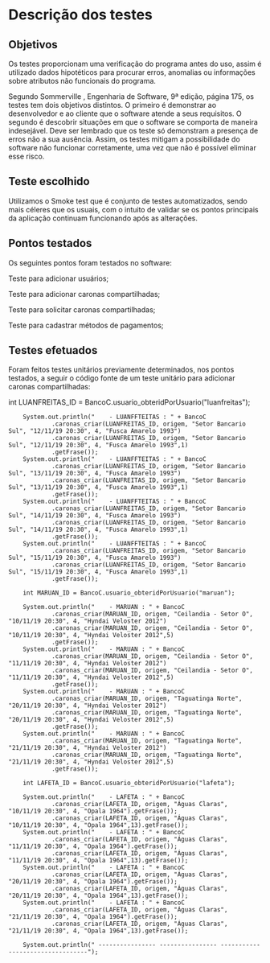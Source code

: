 # Descrição dos testes

## Objetivos

<p> Os testes proporcionam uma verificação do programa antes do uso, assim é utilizado dados hipotéticos para procurar erros, anomalias ou informações sobre atributos não funcionais do programa.
<p> Segundo Sommerville , Engenharia de Software, 9ª edição, página 175, os testes tem dois objetivos distintos. O primeiro é demonstrar ao desenvolvedor e ao cliente que o software atende a seus requisitos. O segundo é descobrir situações em que o software se comporta de maneira indesejável.  Deve ser lembrado que os teste só demonstram a presença de erros não a sua ausência. Assim, os testes mitigam a possibilidade do software não funcionar corretamente, uma vez que não é possível eliminar esse risco. </p>

## Teste escolhido
Utilizamos o Smoke test que é conjunto de testes automatizados, sendo mais céleres que os usuais, com o intuito de validar se os pontos principais da aplicação continuam funcionando após as alterações.</p>

## Pontos testados

Os seguintes pontos foram testados no software: </p>
Teste para adicionar usuários; </p>
Teste para adicionar caronas compartilhadas;</p>
Teste para solicitar caronas compartilhadas;</p>
Teste para cadastrar métodos de pagamentos; </p>

## Testes efetuados

Foram feitos testes unitários previamente determinados, nos pontos testados, a seguir o código fonte de um teste unitário para adicionar caronas compartilhadas:</p>


int LUANFREITAS_ID = BancoC.usuario_obteridPorUsuario("luanfreitas");

		System.out.println("    - LUANFFTEITAS : " + BancoC
				.caronas_criar(LUANFREITAS_ID, origem, "Setor Bancario Sul", "12/11/19 20:30", 4, "Fusca Amarelo 1993")
				.caronas_criar(LUANFREITAS_ID, origem, "Setor Bancario Sul", "12/11/19 20:30", 4, "Fusca Amarelo 1993",1)
				.getFrase());
		System.out.println("    - LUANFFTEITAS : " + BancoC
				.caronas_criar(LUANFREITAS_ID, origem, "Setor Bancario Sul", "13/11/19 20:30", 4, "Fusca Amarelo 1993")
				.caronas_criar(LUANFREITAS_ID, origem, "Setor Bancario Sul", "13/11/19 20:30", 4, "Fusca Amarelo 1993",1)
				.getFrase());
		System.out.println("    - LUANFFTEITAS : " + BancoC
				.caronas_criar(LUANFREITAS_ID, origem, "Setor Bancario Sul", "14/11/19 20:30", 4, "Fusca Amarelo 1993")
				.caronas_criar(LUANFREITAS_ID, origem, "Setor Bancario Sul", "14/11/19 20:30", 4, "Fusca Amarelo 1993",1)
				.getFrase());
		System.out.println("    - LUANFFTEITAS : " + BancoC
				.caronas_criar(LUANFREITAS_ID, origem, "Setor Bancario Sul", "15/11/19 20:30", 4, "Fusca Amarelo 1993")
				.caronas_criar(LUANFREITAS_ID, origem, "Setor Bancario Sul", "15/11/19 20:30", 4, "Fusca Amarelo 1993",1)
				.getFrase());

		int MARUAN_ID = BancoC.usuario_obteridPorUsuario("maruan");

		System.out.println("    - MARUAN : " + BancoC
				.caronas_criar(MARUAN_ID, origem, "Ceilandia - Setor O", "10/11/19 20:30", 4, "Hyndai Veloster 2012")
				.caronas_criar(MARUAN_ID, origem, "Ceilandia - Setor O", "10/11/19 20:30", 4, "Hyndai Veloster 2012",5)
				.getFrase());
		System.out.println("    - MARUAN : " + BancoC
				.caronas_criar(MARUAN_ID, origem, "Ceilandia - Setor O", "11/11/19 20:30", 4, "Hyndai Veloster 2012")
				.caronas_criar(MARUAN_ID, origem, "Ceilandia - Setor O", "11/11/19 20:30", 4, "Hyndai Veloster 2012",5)
				.getFrase());
		System.out.println("    - MARUAN : " + BancoC
				.caronas_criar(MARUAN_ID, origem, "Taguatinga Norte", "20/11/19 20:30", 4, "Hyndai Veloster 2012")
				.caronas_criar(MARUAN_ID, origem, "Taguatinga Norte", "20/11/19 20:30", 4, "Hyndai Veloster 2012",5)
				.getFrase());
		System.out.println("    - MARUAN : " + BancoC
				.caronas_criar(MARUAN_ID, origem, "Taguatinga Norte", "21/11/19 20:30", 4, "Hyndai Veloster 2012")
				.caronas_criar(MARUAN_ID, origem, "Taguatinga Norte", "21/11/19 20:30", 4, "Hyndai Veloster 2012",5)
				.getFrase());

		int LAFETA_ID = BancoC.usuario_obteridPorUsuario("lafeta");

		System.out.println("    - LAFETA : " + BancoC
				.caronas_criar(LAFETA_ID, origem, "Águas Claras", "10/11/19 20:30", 4, "Opala 1964").getFrase());
				.caronas_criar(LAFETA_ID, origem, "Águas Claras", "10/11/19 20:30", 4, "Opala 1964",13).getFrase());
		System.out.println("    - LAFETA : " + BancoC
				.caronas_criar(LAFETA_ID, origem, "Águas Claras", "11/11/19 20:30", 4, "Opala 1964").getFrase());
				.caronas_criar(LAFETA_ID, origem, "Águas Claras", "11/11/19 20:30", 4, "Opala 1964",13).getFrase());
		System.out.println("    - LAFETA : " + BancoC
				.caronas_criar(LAFETA_ID, origem, "Águas Claras", "20/11/19 20:30", 4, "Opala 1964").getFrase());
				.caronas_criar(LAFETA_ID, origem, "Águas Claras", "20/11/19 20:30", 4, "Opala 1964",13).getFrase());
		System.out.println("    - LAFETA : " + BancoC
				.caronas_criar(LAFETA_ID, origem, "Águas Claras", "21/11/19 20:30", 4, "Opala 1964").getFrase());
				.caronas_criar(LAFETA_ID, origem, "Águas Claras", "21/11/19 20:30", 4, "Opala 1964",13).getFrase());

		System.out.println(" ---------------- ---------------- ---------------------------------");

